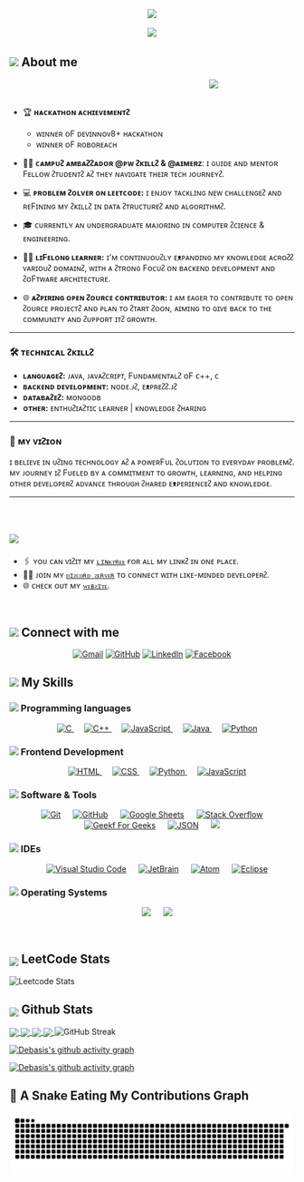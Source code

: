 <p align="center">
    <img src="https://readme-typing-svg.herokuapp.com?color=E22FE4&width=380&height=28&lines=👋Hello,+world!+I'm+Debasis+Khamari...;&center=true"></a></p>
    
<p align="center">
    <img src="https://readme-typing-svg.herokuapp.com?color=E22FE4&width=380&height=28&lines=PW+Skills+Campus+Ambassador;Open-Source+Enthusiast..;Learning+In+Public..;Empowering+Others...;Nice+To+Meet+You+....&center=true"></a></p>
    


## <img src = "https://i.pinimg.com/originals/3f/7e/4e/3f7e4eff7c96e9fe4b8b4b1ff3f7bdb5.gif" width = 6.5%> About me

<img align="right" src="https://github.com/7oSkaaa/7oSkaaa/blob/main/Images/Right_Side.gif?raw=true" width=30%>

<br><br>
- 🏆 **ʜᴀᴄᴋᴀᴛʜᴏɴ ᴀᴄʜɪᴇᴠᴇᴍᴇɴᴛᴤ**
  - ᴡɪɴɴᴇʀ ᴏF ᴅᴇᴠɪɴɴᴏᴠ8+ ʜᴀᴄᴋᴀᴛʜᴏɴ
  - ᴡɪɴɴᴇʀ ᴏF ʀᴏʙᴏʀᴇᴀᴄʜ
    
- 👨‍🏫 **ᴄᴀᴍᴘᴜᴤ ᴀᴍʙᴀᴤᴤᴀᴅᴏʀ @ᴘᴡ ᴤᴋɪʟʟᴤ & @ᴀɪᴍᴇʀᴢ**: ɪ ɢᴜɪᴅᴇ ᴀɴᴅ ᴍᴇɴᴛᴏʀ Fᴇʟʟᴏᴡ ᴤᴛᴜᴅᴇɴᴛᴤ ᴀᴤ ᴛʜᴇʏ ɴᴀᴠɪɢᴀᴛᴇ ᴛʜᴇɪʀ ᴛᴇᴄʜ ᴊᴏᴜʀɴᴇʏᴤ.

- 💻 **ᴘʀᴏʙʟᴇᴍ ᴤᴏʟᴠᴇʀ ᴏɴ ʟᴇᴇᴛᴄᴏᴅᴇ:** ɪ ᴇɴᴊᴏʏ ᴛᴀᴄᴋʟɪɴɢ ɴᴇᴡ ᴄʜᴀʟʟᴇɴɢᴇᴤ ᴀɴᴅ ʀᴇFɪɴɪɴɢ ᴍʏ ᴤᴋɪʟʟᴤ ɪɴ ᴅᴀᴛᴀ ᴤᴛʀᴜᴄᴛᴜʀᴇᴤ ᴀɴᴅ ᴀʟɢᴏʀɪᴛʜᴍᴤ.
  
- 🎓 ᴄᴜʀʀᴇɴᴛʟʏ ᴀɴ ᴜɴᴅᴇʀɢʀᴀᴅᴜᴀᴛᴇ ᴍᴀᴊᴏʀɪɴɢ ɪɴ ᴄᴏᴍᴘᴜᴛᴇʀ ᴤᴄɪᴇɴᴄᴇ & ᴇɴɢɪɴᴇᴇʀɪɴɢ.

- ✍🏻 **ʟɪFᴇʟᴏɴɢ ʟᴇᴀʀɴᴇʀ:** ɪ'ᴍ ᴄᴏɴᴛɪɴᴜᴏᴜᴤʟʏ ᴇᴥᴘᴀɴᴅɪɴɢ ᴍʏ ᴋɴᴏᴡʟᴇᴅɢᴇ ᴀᴄʀᴏᴤᴤ ᴠᴀʀɪᴏᴜᴤ ᴅᴏᴍᴀɪɴᴤ, ᴡɪᴛʜ ᴀ ᴤᴛʀᴏɴɢ Fᴏᴄᴜᴤ ᴏɴ ʙᴀᴄᴋᴇɴᴅ ᴅᴇᴠᴇʟᴏᴘᴍᴇɴᴛ ᴀɴᴅ ᴤᴏFᴛᴡᴀʀᴇ ᴀʀᴄʜɪᴛᴇᴄᴛᴜʀᴇ.

- 🌐 **ᴀᴤᴘɪʀɪɴɢ ᴏᴘᴇɴ ᴤᴏᴜʀᴄᴇ ᴄᴏɴᴛʀɪʙᴜᴛᴏʀ:** ɪ ᴀᴍ ᴇᴀɢᴇʀ ᴛᴏ ᴄᴏɴᴛʀɪʙᴜᴛᴇ ᴛᴏ ᴏᴘᴇɴ ᴤᴏᴜʀᴄᴇ ᴘʀᴏᴊᴇᴄᴛᴤ ᴀɴᴅ ᴘʟᴀɴ ᴛᴏ ᴤᴛᴀʀᴛ ᴤᴏᴏɴ, ᴀɪᴍɪɴɢ ᴛᴏ ɢɪᴠᴇ ʙᴀᴄᴋ ᴛᴏ ᴛʜᴇ ᴄᴏᴍᴍᴜɴɪᴛʏ ᴀɴᴅ ᴤᴜᴘᴘᴏʀᴛ ɪᴛᴤ ɢʀᴏᴡᴛʜ.


---




### 🛠️ **ᴛᴇᴄʜɴɪᴄᴀʟ ᴤᴋɪʟʟᴤ**

- **ʟᴀɴɢᴜᴀɢᴇᴤ:** ᴊᴀᴠᴀ, ᴊᴀᴠᴀᴤᴄʀɪᴘᴛ, Fᴜɴᴅᴀᴍᴇɴᴛᴀʟᴤ ᴏF ᴄ++, ᴄ
- **ʙᴀᴄᴋᴇɴᴅ ᴅᴇᴠᴇʟᴏᴘᴍᴇɴᴛ:** ɴᴏᴅᴇ.ᴊᴤ, ᴇᴥᴘʀᴇᴤᴤ.ᴊᴤ
- **ᴅᴀᴛᴀʙᴀᴤᴇᴤ:** ᴍᴏɴɢᴏᴅʙ
- **ᴏᴛʜᴇʀ:** ᴇɴᴛʜᴜᴤɪᴀᴤᴛɪᴄ ʟᴇᴀʀɴᴇʀ | ᴋɴᴏᴡʟᴇᴅɢᴇ ᴤʜᴀʀɪɴɢ

---

### 🌟 **ᴍʏ ᴠɪᴤɪᴏɴ**

ɪ ʙᴇʟɪᴇᴠᴇ ɪɴ ᴜᴤɪɴɢ ᴛᴇᴄʜɴᴏʟᴏɢʏ ᴀᴤ ᴀ ᴘᴏᴡᴇʀFᴜʟ ᴤᴏʟᴜᴛɪᴏɴ ᴛᴏ ᴇᴠᴇʀʏᴅᴀʏ ᴘʀᴏʙʟᴇᴍᴤ. ᴍʏ ᴊᴏᴜʀɴᴇʏ ɪᴤ Fᴜᴇʟᴇᴅ ʙʏ ᴀ ᴄᴏᴍᴍɪᴛᴍᴇɴᴛ ᴛᴏ ɢʀᴏᴡᴛʜ, ʟᴇᴀʀɴɪɴɢ, ᴀɴᴅ ʜᴇʟᴘɪɴɢ ᴏᴛʜᴇʀ ᴅᴇᴠᴇʟᴏᴘᴇʀᴤ ᴀᴅᴠᴀɴᴄᴇ ᴛʜʀᴏᴜɢʜ ᴤʜᴀʀᴇᴅ ᴇᴥᴘᴇʀɪᴇɴᴄᴇᴤ ᴀɴᴅ ᴋɴᴏᴡʟᴇᴅɢᴇ.


---

<br>

## <img src="https://media4.giphy.com/media/dMLmQfCO7lCA2gX3tw/giphy.gif?cid=ecf05e47ak6mwfu812269zzr8ydv529109qzpb8rszwnja9e&rid=giphy.gif&ct=s" width=10%>
- 🖇 ʏᴏᴜ ᴄᴀɴ ᴠɪᴤɪᴛ ᴍʏ [`ʟɪɴᴋᴛʀᴇᴇ`](https://linktr.ee/ConnectDebasis) ғᴏʀ ᴀʟʟ ᴍʏ ʟɪɴᴋᴤ ɪɴ ᴏɴᴇ ᴘʟᴀᴄᴇ.
- 👨‍💻 ᴊᴏɪɴ ᴍʏ [`ᴅɪᴤᴄᴏʀᴅ ᴤᴇʀᴠᴇʀ`](https://discord.com/invite/jGCakWdQJj) ᴛᴏ ᴄᴏɴɴᴇᴄᴛ ᴡɪᴛʜ ʟɪᴋᴇ-ᴍɪɴᴅᴇᴅ ᴅᴇᴠᴇʟᴏᴘᴇʀᴤ.
- 🌐 ᴄʜᴇᴄᴋ ᴏᴜᴛ ᴍʏ [`ᴡᴇʙᴤɪᴛᴇ`](https://debasis.site).

<br>

## <img src="https://github.com/7oSkaaa/7oSkaaa/blob/main/Images/Connect-with-me.gif?raw=true" width="10%"> Connect with me
<p align="center">
	<a href="mailto:debasiskhamari7@gmail.com"><img img src="https://img.shields.io/badge/gmail-%23EA4335.svg?style=plastic&logo=gmail&logoColor=white" alt="Gmail"/></a>
	<a href="https://github.com/dev-debasis"><img src="https://img.shields.io/badge/github-%23181717.svg?style=plastic&logo=github&logoColor=white" alt="GitHub"/></a>
	<a href="https://www.linkedin.com/in/debasis-khamari-/"><img src="https://img.shields.io/badge/linkedin-%230A66C2.svg?style=plastic&logo=linkedin&logoColor=white" alt="LinkedIn"/></a>
	<a href="https://www.facebook.com/DebasisKhamariOfficial/"><img src="https://img.shields.io/badge/facebook-%231877F2.svg?style=plastic&logo=facebook&logoColor=white" alt="Facebook"/></a>
</p>



## <img src="https://media2.giphy.com/media/QssGEmpkyEOhBCb7e1/giphy.gif?cid=ecf05e47a0n3gi1bfqntqmob8g9aid1oyj2wr3ds3mg700bl&rid=giphy.gif" width ="3%"> My Skills

### <img src = "https://github.com/7oSkaaa/7oSkaaa/blob/main/Images/Programming_Languages.gif?raw=true" width=5%> Programming languages

<p align="center"> 
  &emsp; 
  <a href="https://www.cprogramming.com/" target="_blank"> 
    <img alt="C" src="https://img.shields.io/badge/C%20-%232370ED.svg?style=plastic&logo=c&logoColor=white">
  </a> 
  &emsp;
  <a href="https://www.w3schools.com/cpp/" target="_blank"> 
    <img alt="C++" src="https://img.shields.io/badge/C++%20-%2300599C.svg?style=plastic&logo=c%2B%2B&logoColor=white">
  </a> 
  &emsp;
  <a href="https://developer.mozilla.org/en-US/docs/Web/JavaScript" target="_blank"> 
     <img alt="JavaScript" src="https://img.shields.io/badge/JavaScript%20-%23F7DF1E.svg?style=plastic&logo=javascript&logoColor=black">
   </a>
  &emsp;
  <a href="https://www.java.com" target="_blank"> 
    <img alt="Java" src="https://img.shields.io/badge/Java-%23007396.svg?style=plastic&logo=java&logoColor=white">
  </a>
  &emsp;
   <a href="https://www.python.org" target="_blank">
    <img alt="Python" src="https://img.shields.io/badge/Python%20-%2314354C.svg?style=plastic&logo=python&logoColor=white">
  </a>
</p>

### <img src = "https://github.com/7oSkaaa/7oSkaaa/blob/main/Images/Front_End.gif?raw=true" width=5%>  Frontend Development
<p align="center"> 
  &emsp; 
  <a href="https://www.w3.org/html/" target="_blank"> 
   <img alt="HTML" src="https://img.shields.io/badge/HTML5%20-%23E34F26.svg?style=plastic&logo=html5&logoColor=white">
  </a>   
  &emsp;
  <a href="https://www.w3schools.com/css/" target="_blank">
    <img alt="CSS" src="https://img.shields.io/badge/CSS%20-%231572B6.svg?style=plastic&logo=css3&logoColor=white">
  </a> 
  &emsp;
  <a href="https://www.python.org" target="_blank">
    <img alt="Python" src="https://img.shields.io/badge/react-%2361DAFB.svg?style=plastic&logo=React&logoColor=black">
  </a>
  &emsp;
  <a href="https://developer.mozilla.org/en-US/docs/Web/JavaScript" target="_blank"> 
     <img alt="JavaScript" src="https://img.shields.io/badge/JavaScript%20-%23F7DF1E.svg?style=plastic&logo=javascript&logoColor=black">
   </a>
</p>

 ### <img src = "https://github.com/7oSkaaa/7oSkaaa/blob/main/Images/Software_Tools.gif?raw=true" width=5%>  Software & Tools
 
<p align="center">
  &emsp;
    <a href="#"><img alt="Git" src="https://img.shields.io/badge/Git%20-%23F05033.svg?style=plastic&logo=git&logoColor=white"></a>
  &emsp;
    <a href="#"><img alt="GitHub" src="https://img.shields.io/badge/github-%23181717.svg?style=plastic&logo=github&logoColor=white"></a>
  &emsp;
    <a href="#"><img alt="Google Sheets" src="https://img.shields.io/badge/Google%20Sheets%20-%2334A853.svg?style=plastic&logo=google%20sheets&logoColor=white"></a>
  &emsp;
    <a href="#"><img alt="Stack Overflow" src="https://img.shields.io/badge/-Stack%20Overflow-FE7A16?style=plastic&logo=stack-overflow&logoColor=white"></a>
  &emsp;
    <a href="#"><img alt="Geekf For Geeks" src="https://img.shields.io/badge/geeksforgeeks-%230F9D58.svg?style=plastic&logo=geeksforgeeks&logoColor=white"></a>
  &emsp;
    <a href="#"><img alt="JSON" img src="https://img.shields.io/badge/json-%23000000.svg?style=plastic&logo=json&logoColor=white"></a>
  &emsp;
    <a href="#"><img src="https://img.shields.io/badge/mysql-%234479A1.svg?&style=plastic&logo=mysql&logoColor=white"/></a>
</p>

 ### <img src = "https://github.com/7oSkaaa/7oSkaaa/blob/main/Images/IDEs.gif?raw=true" width=5%> IDEs
 
<p align="center">
  &emsp;
    <a href="#"><img alt="Visual Studio Code" src="https://img.shields.io/badge/Visual%20Studio%20Code-0078d7.svg?style=plastic&logo=visual-studio-code&logoColor=white"></a>
  &emsp;
    <a href="#"><img alt="JetBrain" src="https://img.shields.io/badge/jetbrains-%23000000.svg?style=plastic&logo=jetbrains&logoColor=white" /></a>
  &emsp;
    <a href="#"><img alt="Atom" src="https://img.shields.io/badge/atom-%2366595C.svg?&style=plastic&logo=atom&logoColor=white" /></a>
  &emsp;
    <a href="#"><img alt="Eclipse" src="https://img.shields.io/badge/eclipse%20ide-%232C2255.svg?&style=plastic&logo=eclipse%20ide&logoColor=white" /></a>
</p>


 ### <img src = "https://github.com/7oSkaaa/7oSkaaa/blob/main/Images/OS.gif?raw=true" width=5%>  Operating Systems
 
<p align="center">
  &emsp;
    <a href="#"><img src="https://img.shields.io/badge/Linux-FCC624?style=plastic&logo=linux&logoColor=black"></a>
  &emsp;
    <a href="#"><img src="https://img.shields.io/badge/Windows-0078D6?style=plastic&logo=windows&logoColor=white"></a>
</p>

<br> 

## <img src="https://media1.giphy.com/media/v1.Y2lkPTc5MGI3NjExYzFhYzJkMmQ2MWQ3ZGY3MDhjZTE3MDI2Mzk3NzE1OWQyZTRlMmYwMCZjdD1z/iY8CRBdQXODJSCERIr/giphy.gif" width=5% valign="bottom"> LeetCode Stats

![Leetcode Stats](https://leetcard.jacoblin.cool/coder__champ)

## <img src="https://media1.giphy.com/media/v1.Y2lkPTc5MGI3NjExYzFhYzJkMmQ2MWQ3ZGY3MDhjZTE3MDI2Mzk3NzE1OWQyZTRlMmYwMCZjdD1z/iY8CRBdQXODJSCERIr/giphy.gif" width=5% valign="bottom"> Github Stats

<!-- Dark Mode -->
<a href="https://github.com/dev-debasis#gh-dark-mode-only">
  <img height=200 align="center" src="https://github-readme-stats.vercel.app/api?username=dev-debasis&show=reviews,discussions_started,discussions_answered,prs_merged,prs_merged_percentage,issues,contribs&rank_icon=github&show_icons=true&hide=reviews,discussions_answered,prs,prs_merged&theme=radical&hide_border=true#gh-dark-mode-only" />
</a>
<!-- Light Mode -->
<a href="https://github.com/dev-debasis#gh-light-mode-only">
  <img height=200 align="center" src="https://github-readme-stats.vercel.app/api?username=dev-debasis&show=reviews,discussions_started,discussions_answered,prs_merged,prs_merged_percentage,issues,contribs&rank_icon=github&show_icons=true&hide=reviews,discussions_answered,prs,prs_merged&theme=shadow_green#gh-light-mode-only" />
</a>
<!-- Most used languages -->
<!-- Dark Mode -->
<a href="https://github.com/dev-debasis#gh-dark-mode-only">
  <img height=200 align="center" src="https://github-readme-stats.vercel.app/api/top-langs/?username=dev-debasis&layout=compact&langs_count=20&size_weight=0.4&theme=radical&hide_border=true&card_width=404#gh-dark-mode-only" />
</a>
<!-- Light Mode -->
<a href="https://github.com/dev-debasis#gh-light-mode-only">
  <img height=200 align="center" src="https://github-readme-stats.vercel.app/api/top-langs/?username=dev-debasis&layout=compact&langs_count=20&size_weight=0.4&theme=shadow_green&card_width=404#gh-light-mode-only" />
</a>

<!-- Github streak -->
<picture>
  <!-- Dark Mode -->
  <source
    srcset="https://streak-stats.demolab.com?user=dev-debasis&theme=radical&card_width=804&hide_border=true"
    media="(prefers-color-scheme: dark)"
  />
  <!-- Light Mode -->
  <source
    srcset="https://streak-stats.demolab.com?user=dev-debasis&theme=shadow_green&card_width=804"
    media="(prefers-color-scheme: light), (prefers-color-scheme: no-preference)"
  />
  <img alt="GitHub Streak" src="https://github.com/dev-debasis" />
</picture>

<!-- Activity Graph -->
<!-- Dark Mode -->
[![Debasis's github activity graph](https://github-readme-activity-graph.vercel.app/graph?username=dev-debasis&theme=redical&hide_border=true#gh-dark-mode-only)](https://github.com/dev-debasis#gh-dark-mode-only)
<!-- Light Mode -->
[![Debasis's github activity graph](https://github-readme-activity-graph.vercel.app/graph?username=dev-debasis&theme=github-light#gh-light-mode-only)](https://github.com/dev-debasis#gh-light-mode-only)

## 🐍 A Snake Eating My Contributions Graph

<p align="center">
	<picture>
		  <source media="(prefers-color-scheme: dark)" srcset="https://raw.githubusercontent.com/7oSkaaa/7oSkaaa/output/github-contribution-grid-snake-dark.svg">
		  <source media="(prefers-color-scheme: light)" srcset="https://raw.githubusercontent.com/7oSkaaa/7oSkaaa/output/github-contribution-grid-snake.svg">
		  <img alt="github contribution grid snake animation" src="https://raw.githubusercontent.com/7oSkaaa/7oSkaaa/output/github-contribution-grid-snake.svg">
	</picture>
</p>
